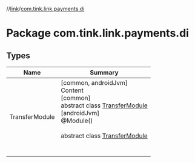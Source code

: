 //[link](../index.md)/[com.tink.link.payments.di](index.md)



# Package com.tink.link.payments.di  


## Types  
  
|  Name|  Summary| 
|---|---|
| <a name="com.tink.link.payments.di/TransferModule///PointingToDeclaration/"></a>TransferModule| <a name="com.tink.link.payments.di/TransferModule///PointingToDeclaration/"></a>[common, androidJvm]  <br>Content  <br>[common]  <br>abstract class [TransferModule]([common]-transfer-module/index.md)  <br>[androidJvm]  <br>@Module()  <br>  <br>abstract class [TransferModule]([android-jvm]-transfer-module/index.md)  <br><br><br>

